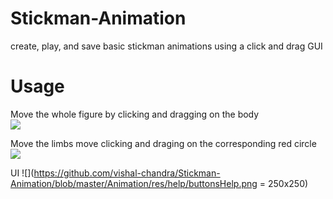 # Stickman-Animation
create, play, and save basic stickman animations using a click and drag GUI

# Usage

Move the whole figure by clicking and dragging on the body  
![](https://github.com/vishal-chandra/Stickman-Animation/blob/master/Animation/res/help/bodyMove.gif)

Move the limbs move clicking and draging on the corresponding red circle  
![](https://github.com/vishal-chandra/Stickman-Animation/blob/master/Animation/res/help/limbMove.gif)

UI
![](https://github.com/vishal-chandra/Stickman-Animation/blob/master/Animation/res/help/buttonsHelp.png = 250x250)
